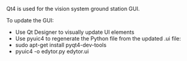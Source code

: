 Qt4 is used for the vision system ground station GUI.

To update the GUI:

* Use Qt Designer to visually update UI elements
* Use pyuic4 to regenerate the Python file from the updated .ui file:
 * sudo apt-get install pyqt4-dev-tools
 * pyuic4 -o edytor.py edytor.ui